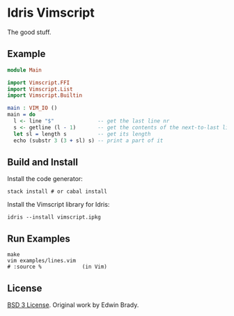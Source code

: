 # Idris Vimscript

The good stuff.

## Example

``` idris
module Main

import Vimscript.FFI
import Vimscript.List
import Vimscript.Builtin

main : VIM_IO ()
main = do
  l <- line "$"              -- get the last line nr
  s <- getline (l - 1)       -- get the contents of the next-to-last line
  let sl = length s          -- get its length
  echo (substr 3 (3 + sl) s) -- print a part of it
```

## Build and Install

Install the code generator:
``` shell
stack install # or cabal install
```

Install the Vimscript library for Idris:

``` shell
idris --install vimscript.ipkg
```

## Run Examples

``` shell
make
vim examples/lines.vim
# :source %             (in Vim)
```

## License

[BSD 3 License](LICENSE). Original work by Edwin Brady.
